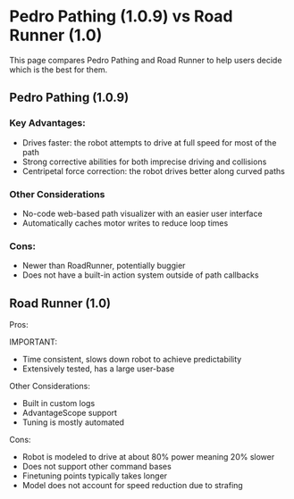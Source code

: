 # Pedro Pathing (1.0.9) vs Road Runner (1.0)

This page compares Pedro Pathing and Road Runner to help users decide which is the best for them.

## Pedro Pathing (1.0.9) 

### Key Advantages:
- Drives faster: the robot attempts to drive at full speed for most of the path
- Strong corrective abilities for both imprecise driving and collisions
- Centripetal force correction: the robot drives better along curved paths

### Other Considerations
- No-code web-based path visualizer with an easier user interface
- Automatically caches motor writes to reduce loop times

### Cons:
- Newer than RoadRunner, potentially buggier
- Does not have a built-in action system outside of path callbacks

## Road Runner (1.0)
Pros:

IMPORTANT:
- Time consistent, slows down robot to achieve predictability
- Extensively tested, has a large user-base

Other Considerations:
- Built in custom logs
- AdvantageScope support
- Tuning is mostly automated

Cons:
- Robot is modeled to drive at about 80% power meaning 20% slower
- Does not support other command bases
- Finetuning points typically takes longer
- Model does not account for speed reduction due to strafing
